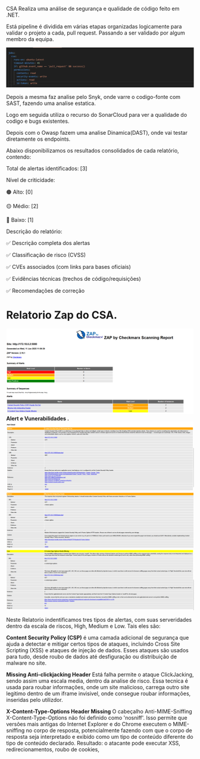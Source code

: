
CSA Realiza uma análise de segurança e qualidade de código feito em .NET. 

Está pipeline  é dividida em várias etapas organizadas logicamente para validar o projeto a cada, pull request. Passando a ser validado por algum membro da equipa.

![alt text](image.png)

Depois a mesma faz analise pelo Snyk, onde varre o codigo-fonte com SAST, fazendo uma analise estatica. 

Logo em seguida utiliza o recurso do SonarCloud para ver a qualidade do codigo e bugs existentes. 

Depois com o Owasp fazem uma analise Dinamica(DAST), onde vai testar diretamente os endpoints.

Abaixo disponibilizamos os resultados consolidados de cada relatório, contendo:

Total de alertas identificados: [3]

Nível de criticidade:

🟠 Alto: [0]

🟡 Médio: [2]

🔵 Baixo: [1]

Descrição do relatório:

✅ Descrição completa dos alertas

✅ Classificação de risco (CVSS)

✅ CVEs associados (com links para bases oficiais)

✅ Evidências técnicas (trechos de código/requisições)

✅ Recomendações de correção


# Relatorio Zap do CSA.
![alt text](alert.png)
**Alert e Vunerabilidades .**
![alt text](alert_detail.png)
![alt text](alert_detail-2.png)
![alt text](alert_detail-3.png)


Neste Relatorio indentificamos tres tipos de alertas, com suas serveridades dentro da escala de riscos, High, Medium e Low.
Tais eles são: 

**Content Security Policy (CSP)**
é uma camada adicional de segurança que ajuda a detectar e mitigar certos tipos de ataques, incluindo Cross Site Scripting (XSS) e ataques de injeção de dados. Esses ataques são usados para tudo, desde roubo de dados até desfiguração ou distribuição de malware no site.

**Missing Anti-clickjacking Header**
Está falha permite o ataque ClickJacking, sendo assim uma escala media, dentro da analise de risco. Essa tecnica é usada para roubar informações, onde um site malicioso, carrega outro site legitimo dentro de um iframe invisivel, onde consegue roubar informações, inseridas pelo utilizdor.

**X-Content-Type-Options Header Missing**
O cabeçalho Anti-MIME-Sniffing X-Content-Type-Options não foi definido como 'nosniff'. Isso permite que versões mais antigas do Internet Explorer e do Chrome executem o MIME-sniffing no corpo de resposta, potencialmente fazendo com que o corpo de resposta seja interpretado e exibido como um tipo de conteúdo diferente do tipo de conteúdo declarado.
Resultado: o atacante pode executar XSS, redirecionamentos, roubo de cookies, 

